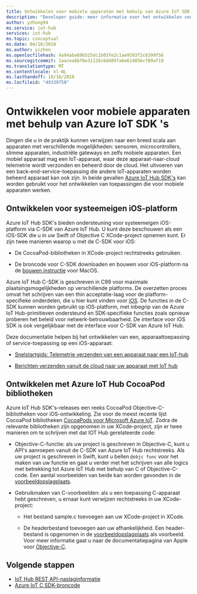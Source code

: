 ```yaml
---
title: Ontwikkelen voor mobiele apparaten met behulp van Azure IoT SDK's | Microsoft Docs
description: "Developer guide: meer informatie over het ontwikkelen voor mobiele apparaten met behulp van Azure IoT Hub SDK's."
author: yzhong94
ms.service: iot-hub
services: iot-hub
ms.topic: conceptual
ms.date: 04/16/2018
ms.author: yizhon
ms.openlocfilehash: 4a94abe69b525dc1b03fe2c1ae9593f3c6399f56
ms.sourcegitcommit: 1aacea6bf8e31128c6d489fa6e614856cf89af19
ms.translationtype: MT
ms.contentlocale: nl-NL
ms.lasthandoff: 10/16/2018
ms.locfileid: "49339750"
---
```

# <a name="develop-for-mobile-devices-using-azure-iot-sdks"></a>Ontwikkelen voor mobiele apparaten met behulp van Azure IoT SDK 's

Dingen die u in de praktijk kunnen verwijzen naar een breed scala aan apparaten met verschillende mogelijkheden: sensoren, microcontrollers, slimme apparaten, industriële gateways en zelfs mobiele apparaten.  Een mobiel apparaat mag een IoT-apparaat, waar deze apparaat-naar-cloud telemetrie wordt verzonden en beheerd door de cloud.  Het uitvoeren van een back-end-service-toepassing die andere IoT-apparaten worden beheerd apparaat kan ook zijn.  In beide gevallen [Azure IoT Hub SDK's](https://docs.microsoft.com/azure/iot-hub/iot-hub-devguide-sdks) kan worden gebruikt voor het ontwikkelen van toepassingen die voor mobiele apparaten werken.  

## <a name="develop-for-native-ios-platform"></a>Ontwikkelen voor systeemeigen iOS-platform

Azure IoT Hub SDK's bieden ondersteuning voor systeemeigen iOS-platform via C-SDK van Azure IoT Hub.  U kunt deze beschouwen als een iOS-SDK die u in uw Swift of Objective C XCode-project opnemen kunt.  Er zijn twee manieren waarop u met de C-SDK voor iOS:

* De CocoaPod-bibliotheken in XCode-project rechtstreeks gebruiken.  

* De broncode voor C-SDK downloaden en bouwen voor iOS-platform na de [bouwen instructie](https://github.com/Azure/azure-iot-sdk-c/blob/master/doc/devbox_setup.md) voor MacOS.  

Azure IoT Hub C-SDK is geschreven in C99 voor maximale plaatsingsmogelijkheden op verschillende platforms.  De overzetten proces omvat het schrijven van een thin acceptatie-laag voor de platform-specifieke onderdelen, die u hier kunt vinden voor [iOS](https://github.com/Azure/azure-c-shared-utility/tree/master/pal/ios-osx).  De functies in de C-SDK kunnen worden gebruikt op iOS-platform, met inbegrip van de Azure IoT Hub-primitieven ondersteund en SDK-specifieke functies zoals opnieuw proberen het beleid voor netwerk-betrouwbaarheid.  De interface voor iOS SDK is ook vergelijkbaar met de interface voor C-SDK van Azure IoT Hub.  

Deze documentatie helpen bij het ontwikkelen van een, apparaattoepassing of service-toepassing op een iOS-apparaat:

* [Snelstartgids: Telemetrie verzenden van een apparaat naar een IoT-hub](quickstart-send-telemetry-ios.md)  

* [Berichten verzenden vanuit de cloud naar uw apparaat met IoT hub](iot-hub-ios-swift-c2d.md) 

## <a name="develop-with-azure-iot-hub-cocoapod-libraries"></a>Ontwikkelen met Azure IoT Hub CocoaPod bibliotheken

Azure IoT Hub SDK's-releases een reeks CocoaPod Objective-C-bibliotheken voor iOS-ontwikkeling.  Zie voor de meest recente lijst CocoaPod bibliotheken [CocoaPods voor Microsoft Azure IoT](https://github.com/Azure/azure-iot-sdk-c/blob/master/iothub_client/samples/ios/CocoaPods.md).  Zodra de relevante bibliotheken zijn opgenomen in uw XCode-project, zijn er twee manieren om te schrijven met dat IOT Hub gerelateerde code:

* Objective-C-functie: als uw project is geschreven in Objective-C, kunt u API's aanroepen vanuit de C-SDK van Azure IoT Hub rechtstreeks.  Als uw project is geschreven in Swift, kunt u bellen `@objc func` voor het maken van uw functie en gaat u verder met het schrijven van alle logics met betrekking tot Azure IoT Hub met behulp van C of Objective-C-code.  Een aantal voorbeelden van beide kan worden gevonden in de [voorbeeldopslagplaats](https://github.com/Azure-Samples/azure-iot-samples-ios).  

* Gebruikmaken van C-voorbeelden: als u een toepassing C-apparaat hebt geschreven, u ernaar kunt verwijzen rechtstreeks in uw XCode-project:

    * Het bestand sample.c toevoegen aan uw XCode-project in XCode.  
    
    * De headerbestand toevoegen aan uw afhankelijkheid.  Een header-bestand is opgenomen in de [voorbeeldopslagplaats](https://github.com/Azure-Samples/azure-iot-samples-ios) als voorbeeld. Voor meer informatie gaat u naar de documentatiepagina van Apple voor [Objective-C](https://developer.apple.com/documentation/objectivec).

## <a name="next-steps"></a>Volgende stappen

* [IoT Hub REST API-naslaginformatie](https://docs.microsoft.com/rest/api/iothub/)
* [Azure IoT C SDK-broncode](https://github.com/Azure/azure-iot-sdk-c)
